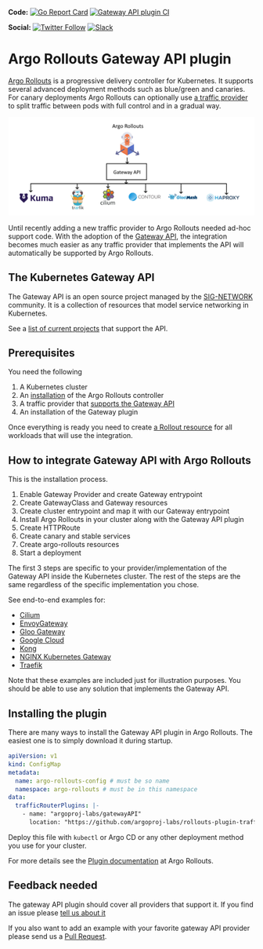 **Code:**
[![Go Report Card](https://goreportcard.com/badge/github.com/argoproj-labs/rollouts-plugin-trafficrouter-gatewayapi)](https://goreportcard.com/report/github.com/argoproj-labs/rollouts-plugin-trafficrouter-gatewayapi)
[![Gateway API plugin CI](https://github.com/argoproj-labs/rollouts-plugin-trafficrouter-gatewayapi/actions/workflows/ci.yaml/badge.svg)](https://github.com/argoproj-labs/rollouts-plugin-trafficrouter-gatewayapi/actions/workflows/ci.yaml)

**Social:**
[![Twitter Follow](https://img.shields.io/twitter/follow/argoproj?style=social)](https://twitter.com/argoproj)
[![Slack](https://img.shields.io/badge/slack-argoproj-brightgreen.svg?logo=slack)](https://argoproj.github.io/community/join-slack)

# Argo Rollouts Gateway API plugin

[Argo Rollouts](https://argoproj.github.io/rollouts/) is a progressive delivery controller for Kubernetes. It supports several advanced deployment methods such as blue/green and canaries.
For canary deployments Argo Rollouts can optionally use [a traffic provider](https://argoproj.github.io/argo-rollouts/features/traffic-management/) to split traffic between pods with full control and in a gradual way.

![Gateway API with traffic providers](public/images/gateway-api.png)

Until recently adding a new traffic provider to Argo Rollouts needed ad-hoc support code. With the adoption of the [Gateway API](https://gateway-api.sigs.k8s.io/), the integration becomes much easier as any traffic provider that implements the API will automatically be supported by Argo Rollouts.

## The Kubernetes Gateway API

The Gateway API is an open source project managed by the [SIG-NETWORK](https://github.com/kubernetes/community/tree/master/sig-network) community. It is a collection of resources that model service networking in Kubernetes.

See a [list of current projects](https://gateway-api.sigs.k8s.io/implementations/) that support the API.

## Prerequisites

You need the following

1. A Kubernetes cluster
2. An [installation](https://argoproj.github.io/argo-rollouts/installation/) of the Argo Rollouts controller
3. A traffic provider that [supports the Gateway API](https://gateway-api.sigs.k8s.io/implementations/)
4. An installation of the Gateway plugin 

Once everything is ready you need to create [a Rollout resource](https://argoproj.github.io/argo-rollouts/features/specification/) for all workloads that will use the integration.

## How to integrate Gateway API with Argo Rollouts

This is the installation process.

1. Enable Gateway Provider and create Gateway entrypoint
1. Create GatewayClass and Gateway resources
1. Create cluster entrypoint and map it with our Gateway entrypoint
1. Install Argo Rollouts in your cluster along with the Gateway API plugin
1. Create HTTPRoute
1. Create canary and stable services
1. Create argo-rollouts resources
1. Start a deployment

The first 3 steps are specific to your provider/implementation of the Gateway API inside the Kubernetes cluster. The rest of the steps are the same regardless of the specific implementation you chose.

See end-to-end examples for:

* [Cilium](examples/cilium)
* [EnvoyGateway](examples/envoygateway)
* [Gloo Gateway](examples/gloo-gateway/)
* [Google Cloud](examples/google-cloud)
* [Kong](examples/kong)
* [NGINX Kubernetes Gateway](examples/nginx/)
* [Traefik](examples/traefik/)



Note that these examples are included just for illustration purposes. You should be able
to use any solution that implements the Gateway API. 

## Installing the plugin

There are many ways to install the Gateway API plugin in Argo Rollouts. The easiest
one is to simply download it during startup.

```yaml
apiVersion: v1
kind: ConfigMap
metadata:
  name: argo-rollouts-config # must be so name
  namespace: argo-rollouts # must be in this namespace
data:
  trafficRouterPlugins: |-
    - name: "argoproj-labs/gatewayAPI"
      location: "https://github.com/argoproj-labs/rollouts-plugin-trafficrouter-gatewayapi/releases/download/v0.0.0-rc1/gateway-api-plugin-linux-amd64"
```

Deploy this file with `kubectl` or Argo CD or any other deployment method you use for your cluster.

For more details see the [Plugin documentation](https://argoproj.github.io/argo-rollouts/features/traffic-management/plugins/) at Argo Rollouts.

## Feedback needed

The gateway API plugin should cover all providers that support it. If you find an issue
please [tell us about it](https://github.com/argoproj-labs/rollouts-plugin-trafficrouter-gatewayapi/issues)

If you also want to add an example with your favorite gateway API provider please send us a [Pull Request](https://github.com/argoproj-labs/rollouts-plugin-trafficrouter-gatewayapi/pulls).



